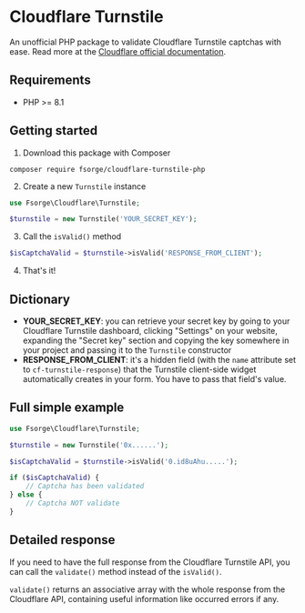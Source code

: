 # Cloudflare Turnstile
An unofficial PHP package to validate Cloudflare Turnstile captchas with ease. Read more at the [Cloudflare official documentation](https://developers.cloudflare.com/turnstile/).

## Requirements
- PHP >= 8.1

## Getting started
1. Download this package with Composer
```shell
composer require fsorge/cloudflare-turnstile-php
```

2. Create a new `Turnstile` instance
```php
use Fsorge\Cloudflare\Turnstile;

$turnstile = new Turnstile('YOUR_SECRET_KEY');
```

3. Call the `isValid()` method
```php
$isCaptchaValid = $turnstile->isValid('RESPONSE_FROM_CLIENT');
```

4. That's it!

## Dictionary
- **YOUR_SECRET_KEY**: you can retrieve your secret key by going to your Cloudflare Turnstile dashboard, clicking "Settings" on your website, expanding the "Secret key" section and copying the key somewhere in your project and passing it to the `Turnstile` constructor
- **RESPONSE_FROM_CLIENT**: it's a hidden field (with the `name` attribute set to `cf-turnstile-response`) that the Turnstile client-side widget automatically creates in your form. You have to pass that field's value.

## Full simple example
```php
use Fsorge\Cloudflare\Turnstile;

$turnstile = new Turnstile('0x......');

$isCaptchaValid = $turnstile->isValid('0.id8uAhu.....');

if ($isCaptchaValid) {
    // Captcha has been validated
} else {
    // Captcha NOT validate
}
```

## Detailed response
If you need to have the full response from the Cloudflare Turnstile API, you can call the `validate()` method instead of the `isValid()`.

`validate()` returns an associative array with the whole response from the Cloudflare API, containing useful information like occurred errors if any.